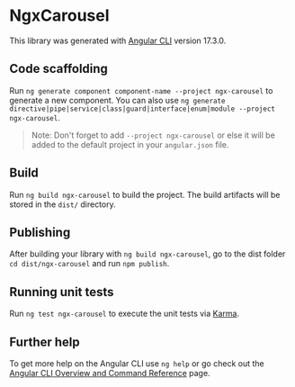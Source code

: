 # NgxCarousel

This library was generated with [Angular CLI](https://github.com/angular/angular-cli) version 17.3.0.

## Code scaffolding

Run `ng generate component component-name --project ngx-carousel` to generate a new component. You can also use `ng generate directive|pipe|service|class|guard|interface|enum|module --project ngx-carousel`.
> Note: Don't forget to add `--project ngx-carousel` or else it will be added to the default project in your `angular.json` file. 

## Build

Run `ng build ngx-carousel` to build the project. The build artifacts will be stored in the `dist/` directory.

## Publishing

After building your library with `ng build ngx-carousel`, go to the dist folder `cd dist/ngx-carousel` and run `npm publish`.

## Running unit tests

Run `ng test ngx-carousel` to execute the unit tests via [Karma](https://karma-runner.github.io).

## Further help

To get more help on the Angular CLI use `ng help` or go check out the [Angular CLI Overview and Command Reference](https://angular.io/cli) page.
